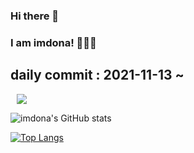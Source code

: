 ### Hi there 👋 
### I am imdona! 👩🏻‍💻
## daily commit : 2021-11-13 ~ 

<a href="https://imdona.tistory.com/">
    <img 
        src="http://img.shields.io/badge/-Tstory-222222?style=flat&logo=Tstory&link=https://imdona.tistory.com/"
        style="height : auto; margin-left : 10px; margin-right : 10px;"/>
</a>

![imdona's GitHub stats](https://github-readme-stats.vercel.app/api?username=imdona&show_icons=true&theme=calm)

[![Top Langs](https://github-readme-stats.vercel.app/api/top-langs/?username=imdona&layout=compact&theme=calm&langs_count=4)](https://github.com/anuraghazra/github-readme-stats)

<!--
**imdona/imdona** is a ✨ _special_ ✨ repository because its `README.md` (this file) appears on your GitHub profile.

Here are some ideas to get you started:

- 🔭 I’m currently working on ...
- 🌱 I’m currently learning ...
- 👯 I’m looking to collaborate on ...
- 🤔 I’m looking for help with ...
- 💬 Ask me about ...
- 📫 How to reach me: ...
- 😄 Pronouns: ...
- ⚡ Fun fact: ...
-->
